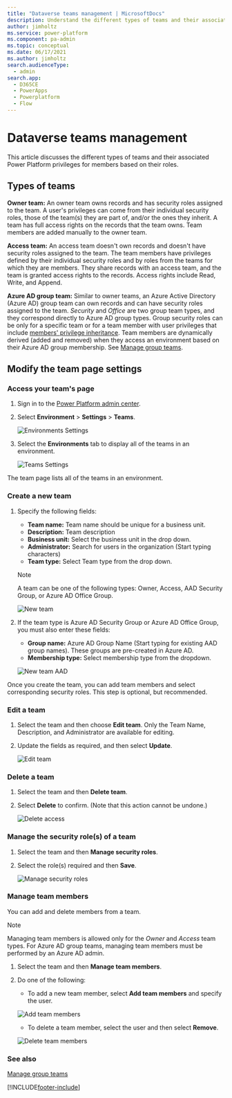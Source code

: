 ```yaml
---
title: "Dataverse teams management | MicrosoftDocs"
description: Understand the different types of teams and their associated privileges for members based on their roles.
author: jimholtz
ms.service: power-platform
ms.component: pa-admin
ms.topic: conceptual
ms.date: 06/17/2021
ms.author: jimholtz
search.audienceType: 
  - admin
search.app:
  - D365CE
  - PowerApps
  - Powerplatform
  - Flow
---
```


# Dataverse teams management

This article discusses the different types of teams and their associated Power Platform privileges for members based on their roles.

## Types of teams

**Owner team:** An owner team owns records and has security roles assigned to the team.  A user's privileges can come from their individual security roles, those of the team(s) they are part of, and/or the ones they inherit. A team has full access rights on the records that the team owns.  Team members are added manually to the owner team. 

**Access team:** An access team doesn't own records and doesn't have security roles assigned to the team. The team members have privileges defined by their individual security roles and by roles from the teams for which they are members. They share records with an access team, and the team is granted access rights to the records. Access rights include Read, Write, and Append.

**Azure AD group team:** Similar to owner teams, an Azure Active Directory (Azure AD) group team can own records and can have security roles assigned to the team. *Security* and *Office* are two group team types, and they correspond directly to Azure AD group types. Group security roles can be only for a specific team or for a team member with user privileges that include [members' privilege inheritance](security-roles-privileges.md#team-members-privilege-inheritance). Team members are dynamically derived (added and removed) when they access an environment based on their Azure AD group membership. See [Manage group teams](manage-group-teams.md).

## Modify the team page settings

### Access your team's page

1. Sign in to the [Power Platform admin center](https://admin.powerplatform.microsoft.com). 

2. Select **Environment** > **Settings** > **Teams**.

   ![Environments Settings](media/dataverseteam1.png "Environments Settings")

3. Select the **Environments** tab to display all of the teams in an environment.

   ![Teams Settings](media/dataverseteam2.png "Teams Settings")

The team page lists all of the teams in an environment.

### Create a new team

1. Specify the following fields:   

   - **Team name:** Team name should be unique for a business unit.
   - **Description:** Team description
   - **Business unit:** Select the business unit in the drop down.
   - **Administrator:** Search for users in the organization (Start typing characters)
   - **Team type:** Select Team type from the drop down.
   
   > [!NOTE]
   > A team can be one of the following types: Owner, Access, AAD Security Group, or Azure AD Office Group. 

   ![New team](media/dataverseteam3.png "New team")

2. If the team type is Azure AD Security Group or Azure AD Office Group, you must also enter these fields:

   - **Group name:** Azure AD Group Name (Start typing for existing AAD group names). These groups are pre-created in Azure AD.
   - **Membership type:** Select membership type from the dropdown.

   ![New team AAD](media/dataverseteam4.png "New team AAD")

Once you create the team, you can add team members and select corresponding security roles. This step is optional, but recommended.

### Edit a team

1. Select the team and then choose **Edit team**. Only the Team Name, Description, and Administrator are available for editing.

2. Update the fields as required, and then select **Update**.

   ![Edit team](media/dataverseteam5.png "Edit team")

### Delete a team

1.  Select the team and then **Delete team**. 

2. Select **Delete** to confirm. (Note that this action cannot be undone.)

   ![Delete access](media/dataverseteam6.png "Delete access")

### Manage the security role(s) of a team

1. Select the team and then **Manage security roles**. 

2. Select the role(s) required and then **Save**.

   ![Manage security roles](media/dataverseteam7.png "Manage security roles")

### Manage team members

You can add and delete members from a team.

> [!NOTE]
> Managing team members is allowed only for the *Owner* and *Access* team types. For Azure AD group teams, managing team members must be performed by an Azure AD admin.

1. Select the team and then **Manage team members**. 

2. Do one of the following:

   - To add a new team member, select **Add team members** and specify the user.

   ![Add team members](media/dataverseteam8.png "Add team members")

   - To delete a team member, select the user and then select **Remove**.

   ![Delete team members](media/dataverseteam9.png "Delete team members")

### See also
[Manage group teams](manage-group-teams.md)

[!INCLUDE[footer-include](../includes/footer-banner.md)]